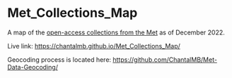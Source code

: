 # Met_Collections_Map

A map of the [open-access collections from the Met](https://github.com/metmuseum/openaccess) as of December 2022.

Live link: https://chantalmb.github.io/Met_Collections_Map/

Geocoding process is located here: https://github.com/ChantalMB/Met-Data-Geocoding/
